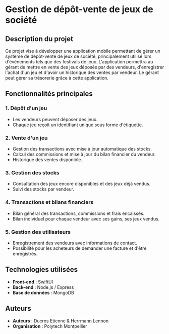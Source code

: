 # Gestion de dépôt-vente de jeux de société

## Description du projet
Ce projet vise à développer une application mobile permettant de gérer un système de dépôt-vente de jeux de société, principalement utilisé lors d'événements tels que des festivals de jeux. 
L'application permettra au gérant de mettre en vente des jeux déposés par des vendeurs, d'enregistrer l'achat d'un jeu et d'avoir un historique des ventes par vendeur.
Le gérant peut gérer sa trésorerie grâce à cette application.

## Fonctionnalités principales
### 1. Dépôt d'un jeu
- Les vendeurs peuvent déposer des jeux.
- Chaque jeu reçoit un identifiant unique sous forme d'étiquette.

### 2. Vente d'un jeu
- Gestion des transactions avec mise à jour automatique des stocks.
- Calcul des commissions et mise à jour du bilan financier du vendeur.
- Historique des ventes disponible.

### 3. Gestion des stocks
- Consultation des jeux encore disponibles et des jeux déjà vendus.
- Suivi des stocks par vendeur.

### 4. Transactions et bilans financiers
- Bilan général des transactions, commissions et frais encaissés.
- Bilan individuel pour chaque vendeur avec ses gains, ses jeux vendus.

### 5. Gestion des utilisateurs
- Enregistrement des vendeurs avec informations de contact.
- Possibilité pour les acheteurs de demander une facture et d'être enregistrés.

## Technologies utilisées
- **Front-end** : SwiftUI
- **Back-end** : Node.js / Express
- **Base de données** : MongoDB


## Auteurs
- **Auteurs** : Ducros Etienne & Herrmann Lennon
- **Organisation** : Polytech Montpellier
